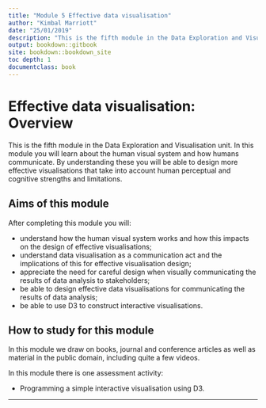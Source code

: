 ```yaml
---
title: "Module 5 Effective data visualisation"
author: "Kimbal Marriott"
date: "25/01/2019"
description: "This is the fifth module in the Data Exploration and Visualisation unit. In this module you will learn about the human visual system and how humans communicate. By understanding these you will be able to design more effective visualisations that take into account human perceptual and cognitive strengths and limitations."
output: bookdown::gitbook
site: bookdown::bookdown_site
toc depth: 1
documentclass: book
---
```




# Effective data visualisation: Overview

This is the fifth module in the Data Exploration and Visualisation unit. In this module you will learn about the human visual system and how humans communicate. By understanding these you will be able to design more effective visualisations that take into account human perceptual and cognitive strengths and limitations.

## Aims of this module

After completing this module you will:

* understand how the human visual system works and how this impacts on the design of effective visualisations;
* understand data visualisation as a communication act and the implications of this for effective visualisation design;
* appreciate the need for careful design when visually communicating the results of data analysis to stakeholders;
* be able to design effective data visualisations for communicating the results of data analysis;
* be able to use D3 to construct interactive visualisations.

## How to study for this module

In this module we draw on books, journal and conference articles as well as material in the public domain, including quite a few videos.

In this module there is one assessment activity:

* Programming a simple interactive visualisation using D3.

***












